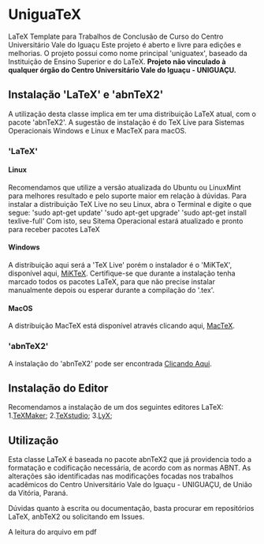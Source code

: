 # UniguaTeX
LaTeX Template para Trabalhos de Conclusão de Curso do Centro Universitário Vale do Iguaçu
Este projeto é aberto e livre para edições e melhorias.
O projeto possui como nome principal 'uniguatex', baseado da Instituição de Ensino Superior e do LaTeX.
**Projeto não vinculado à qualquer órgão do Centro Universitário Vale do Iguaçu - UNIGUAÇU.**

## Instalação 'LaTeX' e 'abnTeX2'
A utilização desta classe implica em ter uma distribuição LaTeX atual, com o pacote 'abnTeX2'. A sugestão de instalação é do TeX Live para Sistemas Operacionais Windows e Linux e MacTeX para macOS.

### 'LaTeX'

#### Linux
Recomendamos que utilize a versão atualizada do Ubuntu ou LinuxMint para melhores resultado e pelo suporte maior em relação à dúvidas.
Para instalar a distribuição TeX Live no seu Linux, abra o Terminal e digite o que segue:
'sudo apt-get update'
'sudo apt-get upgrade'
'sudo apt-get install texlive-full'
Com isto, seu Sitema Operacional estará atualizado e pronto para receber pacotes LaTeX

#### Windows
A distribuição aqui será a 'TeX Live' porém o instalador é o 'MiKTeX', disponível aqui, [MiKTeX](https://miktex.org/download).
Certifique-se que durante a instalação tenha marcado todos os pacotes LaTeX, para que não precise instalar manualmente depois ou esperar durante a compilação do '.tex'.

#### MacOS
A distribuição MacTeX está disponível através clicando aqui, [MacTeX](https://tug.org/mactex/mactex-download.html).
### 'abnTeX2'
A instalação do 'abnTeX2' pode ser encontrada [Clicando Aqui](https://github.com/abntex/abntex2/wiki/Instalacao).

## Instalação do Editor
Recomendamos a instalação de um dos seguintes editores LaTeX:
1.[TeXMaker](https://www.xm1math.net/texmaker/);
2.[TeXstudio](https://www.texstudio.org/);
3.[LyX](https://www.lyx.org/Download);

## Utilização
Esta classe LaTeX é baseada no pacote abnTeX2 que já providencia todo a formatação e codificação necessária, de acordo com as normas ABNT. As alterações são identificadas nas modificações focadas nos trabalhos acadêmicos do Centro Universitário Vale do Iguaçu - UNIGUAÇU, de União da Vitória, Paraná.

Dúvidas quanto à escrita ou documentação, basta procurar em repositórios LaTeX, anbTeX2 ou solicitando em Issues.

A leitura do arquivo em pdf 

